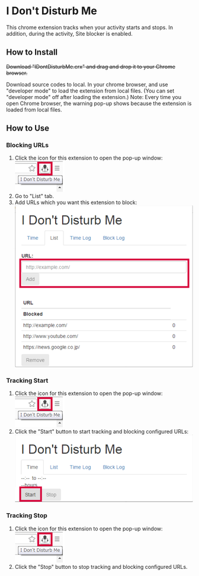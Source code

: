 # I Don't Disturb Me

This chrome extension tracks when your activity starts and stops. In addition, during the activity, Site blocker is enabled.

## How to Install
~~Download "IDontDisturbMe.crx" and drag and drop it to your Chrome browser.~~

Download source codes to local. In your chrome browser, and use "developer mode" to load the extension from local files. (You can set "developer mode" off after loading the extension.)
Note: Every time you open Chrome browser, the warning pop-up shows because the extension is loaded from local files.

## How to Use
### Blocking URLs
1. Click the icon for this extension to open the pop-up window: ![Icon on browser](images/captures/iconOnBrowser.png)
2. Go to "List" tab.
3. Add URLs which you want this extension to block: ![List tab](images/captures/ListTab.png)

### Tracking Start
1. Click the icon for this extension to open the pop-up window: ![Icon on browser](images/captures/iconOnBrowser.png)
2. Click the "Start" button to start tracking and blocking configured URLs: ![Start tracking in Time tab](images/captures/TimeTab_starting.png)

### Tracking Stop
1. Click the icon for this extension to open the pop-up window: ![Icon on browser](images/captures/iconOnBrowser.png)
2. Click the "Stop" button to stop tracking and blocking configured URLs.
